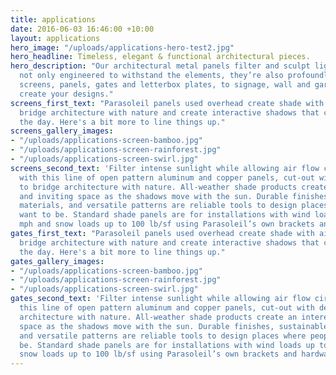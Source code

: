 ```yaml
---
title: applications
date: 2016-06-03 16:46:00 +10:00
layout: applications
hero_image: "/uploads/applications-hero-test2.jpg"
hero_headline: Timeless, elegant & functional architectural pieces.
hero_description: "Our architectural metal panels filter and sculpt light. They’re
  not only engineered to withstand the elements, they’re also profoundly artistic.From
  screens, panels, gates and letterbox plates, to signage, wall and garden art, we
  create your designs."
screens_first_text: "Parasoleil panels used overhead create shade with air circulation,
  bridge architecture with nature and create interactive shadows that change over
  the day. Here's a bit more to line things up."
screens_gallery_images:
- "/uploads/applications-screen-bamboo.jpg"
- "/uploads/applications-screen-rainforest.jpg"
- "/uploads/applications-screen-swirl.jpg"
screens_second_text: 'Filter intense sunlight while allowing air flow circulation
  with this line of open pattern aluminum and copper panels, cut-out with designs
  to bridge architecture with nature. All-weather shade products create an interesting
  and inviting space as the shadows move with the sun. Durable finishes, sustainable
  materials, and versatile patterns are reliable tools to design places where people
  want to be. Standard shade panels are for installations with wind loads up to 100
  mph and snow loads up to 100 lb/sf using Parasoleil’s own brackets and hardware.  '
gates_first_text: "Parasoleil panels used overhead create shade with air circulation,
  bridge architecture with nature and create interactive shadows that change over
  the day. Here's a bit more to line things up."
gates_gallery_images:
- "/uploads/applications-screen-bamboo.jpg"
- "/uploads/applications-screen-rainforest.jpg"
- "/uploads/applications-screen-swirl.jpg"
gates_second_text: 'Filter intense sunlight while allowing air flow circulation with
  this line of open pattern aluminum and copper panels, cut-out with designs to bridge
  architecture with nature. All-weather shade products create an interesting and inviting
  space as the shadows move with the sun. Durable finishes, sustainable materials,
  and versatile patterns are reliable tools to design places where people want to
  be. Standard shade panels are for installations with wind loads up to 100 mph and
  snow loads up to 100 lb/sf using Parasoleil’s own brackets and hardware.  '
---
```

